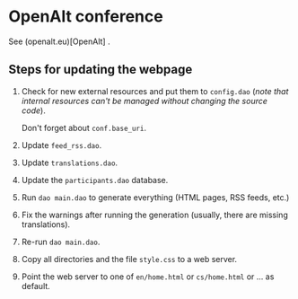 OpenAlt conference
==================

See (openalt.eu)[OpenAlt] .

Steps for updating the webpage
------------------------------

1. Check for new external resources and put them to `config.dao` (*note that internal resources can't be managed without changing the source code*).

    Don't forget about `conf.base_uri`.

1. Update `feed_rss.dao`.

1. Update `translations.dao`.

1. Update the `participants.dao` database.

1. Run `dao main.dao` to generate everything (HTML pages, RSS feeds, etc.)

1. Fix the warnings after running the generation (usually, there are missing translations).

1. Re-run `dao main.dao`.

1. Copy all directories and the file `style.css` to a web server.

1. Point the web server to one of `en/home.html` or `cs/home.html` or ... as default.
